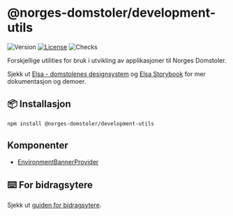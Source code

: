 # @norges-domstoler/development-utils

![Version](https://img.shields.io/npm/v/@norges-domstoler/development-utils) [![License](https://img.shields.io/npm/l/@norges-domstoler/development-utils)](https://www.npmjs.com/package/@norges-domstoler/development-utils) ![Checks](https://github.com/domstolene/designsystem/actions/workflows/design-system.yml/badge.svg)

Forskjellige utilities for bruk i utvikling av applikasjoner til Norges Domstoler.

Sjekk ut [Elsa - domstolenes designsystem](https://design.domstol.no/) og [Elsa Storybook](https://domstolene.github.io/designsystem) for mer dokumentasjon og demoer.

## 📦 Installasjon

```sh
npm install @norges-domstoler/development-utils
```

## Komponenter

- [EnvironmentBannerProvider](./src/EnvironmentBannerProvider.md)

## ⌨️ For bidragsytere

Sjekk ut [guiden for bidragsytere](https://design.domstol.no/987b33f71/p/34c962-bidra/b/3611d5).
